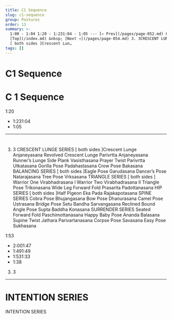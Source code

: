 ```yaml
---
title: C1 Sequence
slug: c1-sequence
group: Postures
order: 13
summary: >-
  1:00 - 1:04 1:20 - 1:231:04 - 1:05 --- [← Prev](/pages/page-052.md) &nbsp;
  [Top](/index.md) &nbsp; [Next →](/pages/page-054.md) 3. 3CRESCENT LUNGE SERIES
  [ both sides ]Crescent Lun…
tags: []
---
```

# C1 Sequence

# C 1 Sequence

1:20
- 1:231:04
- 1:05
- --

#
3. 3 CRESCENT LUNGE SERIES [ both sides ]Crescent Lunge Anjaneyasana Revolved Crescent Lunge Parivrtta Anjaneyasana Runner’s Lunge Side Plank Vasisthasana Prayer Twist Parivrtta Utkatasana Gorilla Pose Padahastasana Crow Pose Bakasana BALANCING SERIES [ both sides ]Eagle Pose Garudasana Dancer’s Pose Natarajasana Tree Pose Vrksasana TRIANGLE SERIES [ both sides ] Warrior One Virabhadrasana I Warrior Two Virabhadrasana II Triangle Pose Trikonasana Wide Leg Forward Fold Prasarita Padottanasana HIP SERIES [ both sides ]Half Pigeon Eka Pada Rajakapotasana SPINE SERIES Cobra Pose Bhujangasana Bow Pose Dhanurasana Camel Pose Ustrasana Bridge Pose Setu Bandha Sarvangasana Reclined Bound Angle Pose Supta Baddha Konasana SURRENDER SERIES Seated Forward Fold Paschimottanasana Happy Baby Pose Ananda Balasana Supine Twist Jathara Parivartanasana Corpse Pose Savasana Easy Pose Sukhasana

1:53
- 2:001:47
- 1:491:49
- 1:531:33
- 1:38
3. 3
- --

# INTENTION SERIES

INTENTION SERIES
